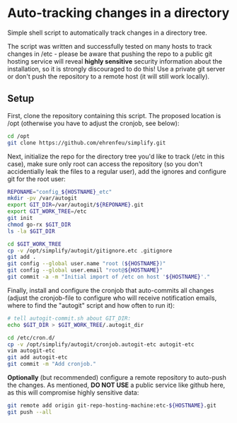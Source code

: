 Auto-tracking changes in a directory
====================================

Simple shell script to automatically track changes in a directory tree.

The script was written and successfully tested on many hosts to track changes
in /etc - please be aware that pushing the repo to a public git hosting service
will reveal **highly sensitive** security information about the installation,
so it is strongly discouraged to do this! Use a private git server or don't
push the repository to a remote host (it will still work locally).

Setup
-----

First, clone the repository containing this script. The proposed location is
/opt (otherwise you have to adjust the cronjob, see below):

```bash
cd /opt
git clone https://github.com/ehrenfeu/simplify.git
```

Next, initialize the repo for the directory tree you'd like to track (/etc in
this case), make sure only root can access the repository (so you don't
accidentially leak the files to a regular user), add the ignores and configure
git for the root user:

```bash
REPONAME="config_${HOSTNAME}_etc"
mkdir -pv /var/autogit
export GIT_DIR=/var/autogit/${REPONAME}.git
export GIT_WORK_TREE=/etc
git init
chmod go-rx $GIT_DIR
ls -la $GIT_DIR

cd $GIT_WORK_TREE
cp -v /opt/simplify/autogit/gitignore.etc .gitignore
git add .
git config --global user.name "root (${HOSTNAME})"
git config --global user.email "root@${HOSTNAME}"
git commit -a -m "Initial import of /etc on host '${HOSTNAME}'."
```

Finally, install and configure the cronjob that auto-commits all changes
(adjust the cronjob-file to configure who will receive notification emails,
where to find the "autogit" script and how often to run it):

```bash
# tell autogit-commit.sh about GIT_DIR:
echo $GIT_DIR > $GIT_WORK_TREE/.autogit_dir

cd /etc/cron.d/
cp -v /opt/simplify/autogit/cronjob.autogit-etc autogit-etc
vim autogit-etc
git add autogit-etc
git commit -m "Add cronjob."
```

**Optionally** (but recommended) configure a remote repository to auto-push the
changes. As mentioned, **DO NOT USE** a public service like github here, as
this will compromise highly sensitive data:
```bash
git remote add origin git-repo-hosting-machine:etc-${HOSTNAME}.git
git push --all
```

